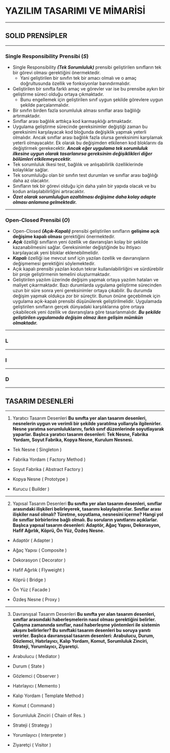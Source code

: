 # YAZILIM TASARIMI VE MİMARİSİ

<hr></hr>

## SOLID PRENSİPLER

<hr></hr>

### Single Responsibility Prensibi (***S***)

* Single Responsibility ***(Tek Sorumluluk)*** prensibi geliştirilen sınıfların tek bir görevi olması gerektiğini önermektedir.
  * Yani geliştirilen bir sınıfın tek bir amacı olmalı ve o amaç doğrultusunda özellik ve fonksiyonlar barındırmalıdır.
* Geliştirilen bir sınıfta farklı amaç ve görevler var ise bu prensibe aykırı bir geliştirme süreci olduğu ortaya çıkmaktadır.
  * Bunu engellemek için geliştirilen sınıf uygun şekilde görevlere uygun şekilde parçalanmalıdır.
* Bir sınıfın birden fazla sorumluluk alması sınıflar arası bağlılığı artırmaktadır.
* Sınıflar arası bağlılık arttıkça kod karmaşıklığı artmaktadır.
* Uygulama geliştirme sürecinde gereksinimler değiştiği zaman bu gereksinimi karşılayacak kod bloğunda değişiklik yapmak yeterli olmalıdır. Ancak sınıflar arası bağlılık fazla olursa gereksinimi karşılamak yeterli olmayacaktır. Ek olarak bu değişimden etkilenen kod bloklarını da değiştirmek gerekecektir. ***Ancak eğer uygulama tek sorumluluk ilkesine uygun olarak tasarlanırsa gereksinim değişiklikleri diğer bölümleri etkilemeyecektir.***
* Tek sorumluluk ilkesi test, bağlılık ve anlışabilirlik özelliklerinde kolaylıklar sağlar.
* Tek sorumluluğu olan bir sınıfın test durumları ve sınıflar arası bağlılığı daha az olacaktır.
* Sınıfların tek bir görevi olduğu için daha yalın bir yapıda olacak ve bu kodun anlaşılabilirliğini artıracaktır.
* ***Özet olarak sorumluluğun azaltılması değişime daha kolay adapte olması anlamına gelmektedir.***
<hr></hr>

### Open-Closed Prensibi (***O***)

* Open-Closed ***(Açık-Kapalı)*** prensibi geliştirilen sınıfların __gelişime açık değişime kapalı olması__ gerektiğini önermektedir.
* ***Açık*** özelliği sınıfların yeni özellik ve davranışları kolay bir şekilde kazanabilmesini sağlar. Gereksinimler değiştiğinde bu ihtiyacı karşılayacak yeni bloklar eklenebilmelidir.
* ***Kapalı*** özelliği ise mevcut sınıf için yazılan özellik ve davranışların değişmemesi gerektiğini söylemektedir.
* Açık kapalı prensibi yazılan kodun tekrar kullanılabilirliğini ve sürdürebilir bir proje geliştirmenin temelini oluşturmaktadır.
* Geliştirilen yazılım üzerinde değişim yapmak ortaya yazılım hataları ve maliyet çıkarmaktadır. Bazı durumlarda uygulama geliştirme sürecinden uzun bir süre sonra yeni gereksinimler ortaya çıkabilir. Bu durumda değişim yapmak oldukça zor bir süreçtir. Bunun önüne geçebilmek için uygulama açık-kapalı prensibi düşünülerek geliştirilmelidir. Uygulamada geliştirilen sınıfların gerçek dünyadaki karşılıklarına göre ortaya çıkabilecek yeni özellik ve davranışlara göre tasarlanmalıdır. ***Bu şekilde geliştirilen uygulamada değişim olmaz iken gelişim mümkün olmaktadır.***

<hr></hr>

### L

<hr></hr>

### I

<hr></hr>

### D

<hr></hr>

## TASARIM DESENLERİ

<hr></hr>

1. Yaratıcı Tasarım Desenleri
**Bu sınıfta yer alan tasarım desenleri, nesnelerin uygun ve verimli bir şekilde yaratılma yollarıyla ilgilenirler. Nesne yaratma sorumluluklarını, farklı sınıf düzenlerinde soyutlayarak yaparlar. Başlıca yaratıcı tasarım desenleri: Tek Nesne, Fabrika Yordam, Soyut Fabrika, Kopya Nesne, Kurulum Nesnesi.**

  * Tek Nesne ( Singleton )

  * Fabrika Yordam ( Factory Method )

  * Soyut Fabrika ( Abstract Factory )

  * Kopya Nesne ( Prototype )

  * Kurucu ( Builder )
  
<hr></hr>

2. Yapısal Tasarım Desenleri
**Bu sınıfta yer alan tasarım desenleri, sınıflar arasındaki ilişkileri belirleyerek, tasarımı kolaylaştırırlar. Sınıflar arası ilişkiler nasıl olmalı? Türetme, soyutlama, nesnesini içerme? Hangi yol ile sınıflar birbirlerine bağlı olmalı. Bu soruların yanıtlarını açıklarlar. Başlıca yapısal tasarım desenleri: Adaptör, Ağaç Yapısı, Dekorasyon, Hafif Ağırlık, Köprü, Ön Yüz, Özdeş Nesne.**

  * Adaptör ( Adapter )

  * Ağaç Yapısı ( Composite )

  * Dekorasyon ( Decorator )

  * Hafif Ağırlık ( Flyweight )

  * Köprü ( Bridge )

  * Ön Yüz ( Facade )

  * Özdeş Nesne ( Proxy )

<hr></hr>

3. Davranışsal Tasarım Desenleri
**Bu sınıfta yer alan tasarım desenleri, sınıflar arasındaki haberleşmelerin nasıl olması gerektiğini belirler. Çalışma zamanında sınıflar, nasıl haberleşme yöntemleri ile sistemin akışını belirlerler? Bu sınıftaki tasarım desenleri bu soruya yanıtı verirler. Başlıca davranışsal tasarım desenleri: Arabulucu, Durum, Gözlemci, Hatırlayıcı, Kalıp Yordam, Komut, Sorumluluk Zinciri, Strateji, Yorumlayıcı, Ziyaretçi.**

  * Arabulucu ( Mediator )

  * Durum ( State )

  * Gözlemci ( Observer )

  * Hatırlayıcı ( Memento )

  * Kalıp Yordam ( Template Method )

  * Komut ( Command )

  * Sorumluluk Zinciri ( Chain of Res. )

  * Strateji ( Strategy )

  * Yorumlayıcı ( Interpreter )

  * Ziyaretçi ( Visitor )
